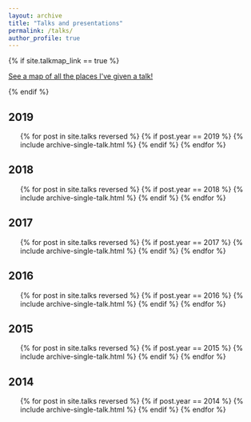 ```yaml
---
layout: archive
title: "Talks and presentations"
permalink: /talks/
author_profile: true
---
```


{% if site.talkmap_link == true %}

<p style="text-decoration:underline;"><a href="/talkmap.html">See a map of all the places I've given a talk!</a></p>

{% endif %}

2019
------
<ul>
{% for post in site.talks reversed %}
  {% if post.year == 2019 %}
    {% include archive-single-talk.html %}
  {% endif %}
{% endfor %}
</ul>

2018
------
<ul>
{% for post in site.talks reversed %}
  {% if post.year == 2018 %}
    {% include archive-single-talk.html %}
  {% endif %}
{% endfor %}
</ul>

2017
------
<ul>
{% for post in site.talks reversed %}
  {% if post.year == 2017 %}
    {% include archive-single-talk.html %}
  {% endif %}
{% endfor %}
</ul>

2016
------
<ul>
{% for post in site.talks reversed %}
  {% if post.year == 2016 %}
    {% include archive-single-talk.html %}
  {% endif %}
{% endfor %}
</ul>

2015
------
<ul>
{% for post in site.talks reversed %}
  {% if post.year == 2015 %}
    {% include archive-single-talk.html %}
  {% endif %}
{% endfor %}
</ul>

2014
------
<ul>
{% for post in site.talks reversed %}
  {% if post.year == 2014 %}
    {% include archive-single-talk.html %}
  {% endif %}
{% endfor %}
</ul>

